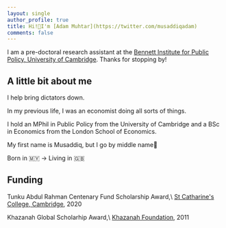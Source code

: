 ```yaml
---
layout: single
author_profile: true
title: Hi!👋I'm [Adam Muhtar](https://twitter.com/musaddiqadam)
comments: false
---
```


I am a pre-doctoral research assistant at the [Bennett Institute for Public Policy, University of Cambridge](https://www.bennettinstitute.cam.ac.uk/). Thanks for stopping by!

## A little bit about me

I help bring dictators down.

In my previous life, I was an economist doing all sorts of things.

I hold an MPhil in Public Policy from the University of Cambridge and a BSc in Economics from the London School of Economics.

My first name is Musaddiq, but I go by middle name🙂

Born in 🇲🇾 → Living in 🇬🇧

## Funding

Tunku Abdul Rahman Centenary Fund Scholarship Award,\\
[St Catharine's College, Cambridge](https://www.caths.cam.ac.uk/tunku-abdul-rahman-fund), 2020

Khazanah Global Scholarhip Award,\\
[Khazanah Foundation](https://www.yayasankhazanah.com.my/scholarship-programmes/khazanah-global-scholarship), 2011

